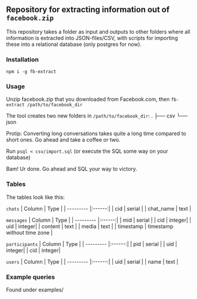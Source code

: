 ## Repository for extracting information out of `facebook.zip`

This repository takes a folder as input and outputs to other folders where all information is extracted into JSON-files/CSV, with scripts for importing these into a relational database (only postgres for now).

### Installation
`npm i -g fb-extract`

### Usage
Unzip facebook.zip that you downloaded from Facebook.com, then
`fb-extract /path/to/facebook_dir`

The tool creates two new folders in `/path/to/facebook_dir`:
.
├── csv
└── json

Protip: Converting long conversations takes quite a long time compared to short ones. Go ahead and take a coffee or two.

Run `psql < csv/import.sql` (or execute the SQL some way on your database)

Bam! Ur done. Go ahead and SQL your way to victory.

### Tables
The tables look like this:

`chats`
| Column    | Type   |
| --------- |:------:|
| cid       | serial |
| chat_name | text   |

`messages`
| Column    | Type   |
| --------- |:------:|
| mid       | serial |
| cid       | integer|
| uid       | integer|
| content   | text   |
| media     | text   |
| timestamp | timestamp without time zone |

`participants`
| Column    | Type   |
| --------- |:------:|
| pid       | serial |
| uid       | integer|
| cid       | integer|

`users`
| Column    | Type   |
| --------- |:------:|
| uid       | serial |
| name      | text |

### Example queries
Found under examples/